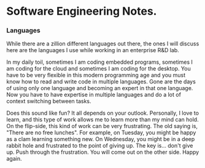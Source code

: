 # Software Engineering Notes.

### Languages

While there are a zillion different languages out there, the ones I will discuss here are the languages I use while working in an enterprise R&D lab. 

In my daily toil, sometimes I am coding embedded programs, sometimes I am coding for the cloud and sometimes I am coding for the desktop. You have to be very flexible in this modern programming age and you must know how to read and write code in multiple languages. Gone are the days of using only one language and becoming an expert in that one language. Now you have to have expertise in multiple languages and do a lot of context switching between tasks. 

Does this sound like fun? It all depends on your outlook. Personally, I love to learn, and this type of work allows me to learn more than my mind can hold. On the flip-side, this kind of work can be very frustrating. The old saying is, "There are no free lunches". For example, on Tuesday, you might be happy as a clam learning something new. On Wednesday, you might be in a deep rabbit hole and frustrated to the point of giving up. The key is... don't give up. Push through the frustration. You will come out on the other side. Happy again.
